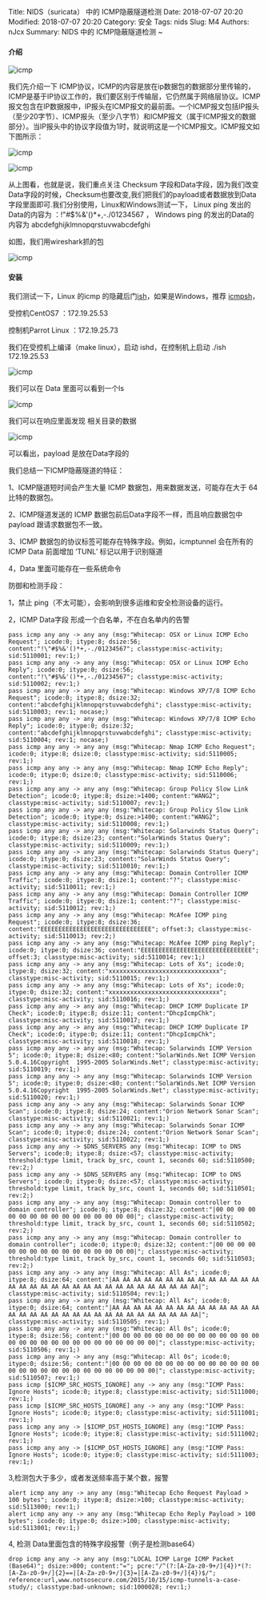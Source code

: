 Title: NIDS（suricata） 中的 ICMP隐蔽隧道检测
Date: 2018-07-07 20:20
Modified: 2018-07-07 20:20
Category: 安全
Tags: nids
Slug: M4
Authors: nJcx
Summary:  NIDS 中的 ICMP隐蔽隧道检测 ~


#### 介绍

![icmp](../images/tcpip.gif)

我们先介绍一下 ICMP协议，ICMP的内容是放在ip数据包的数据部分里传输的，ICMP是基于IP协议工作的，我们要区别于传输层，它仍然属于网络层协议。ICMP报文包含在IP数据报中，IP报头在ICMP报文的最前面。一个ICMP报文包括IP报头（至少20字节）、ICMP报头（至少八字节）和ICMP报文（属于ICMP报文的数据部分）。当IP报头中的协议字段值为1时，就说明这是一个ICMP报文。ICMP报文如下图所示：

![icmp](../images/icmp.png)

![icmp](../images/icmpfield.png)


从上图看，也就是说，我们重点关注 Checksum 字段和Data字段，因为我们改变Data字段的时候，Checksum也要改变,我们把我们的payload或者数据放到Data字段里面即可.我们分别使用，Linux和Windows测试一下， Linux ping 发出的Data的内容为 ：!\"#$%&'()*+,-./01234567  ， Windows ping 的发出的Data的内容为 abcdefghijklmnopqrstuvwabcdefghi

如图，我们用wireshark抓的包

![icmp](../images/wiresharkicmp.jpeg)


#### 安装

我们测试一下，Linux 的icmp 的隐藏后门[ish](https://sourceforge.net/projects/icmpshell/files/ish/)，如果是Windows，推荐 [icmpsh](https://github.com/inquisb/icmpsh)， 

受控机CentOS7 ：172.19.25.53

控制机Parrot Linux ：172.19.25.73

我们在受控机上编译（make linux），启动 ishd，在控制机上启动 ./ish 172.19.25.53

![icmp](../images/ish.jpeg)

我们可以在 Data 里面可以看到一个ls

![icmp](../images/ishwireshark.jpeg)

我们可以在响应里面发现 相关目录的数据

![icmp](../images/wireshark1.jpeg)


可以看出，payload 是放在Data字段的

我们总结一下ICMP隐蔽隧道的特征：

1、ICMP隧道短时间会产生大量 ICMP 数据包，用来数据发送，可能存在大于 64 比特的数据包。

2、ICMP隧道发送的 ICMP 数据包前后Data字段不一样，而且响应数据包中 payload 跟请求数据包不一致。

3、ICMP 数据包的协议标签可能存在特殊字段。例如，icmptunnel 会在所有的 ICMP Data 前面增加 ‘TUNL’ 标记以用于识别隧道

4，Data 里面可能存在一些系统命令


防御和检测手段：

1，禁止 ping（不太可能），会影响到很多运维和安全检测设备的运行。

2，ICMP Data字段 形成一个白名单，不在白名单内的告警

```
pass icmp any any -> any any (msg:"Whitecap: OSX or Linux ICMP Echo Request"; icode:0; itype:8; dsize:56; content:"!\"#$%&'()*+,-./01234567"; classtype:misc-activity; sid:5110001; rev:1;)
pass icmp any any -> any any (msg:"Whitecap: OSX or Linux ICMP Echo Reply"; icode:0; itype:0; dsize:56; content:"!\"#$%&'()*+,-./01234567"; classtype:misc-activity; sid:5110002; rev:1;)
pass icmp any any -> any any (msg:"Whitecap: Windows XP/7/8 ICMP Echo Request"; icode:0; itype:8; dsize:32; content:"abcdefghijklmnopqrstuvwabcdefghi"; classtype:misc-activity; sid:5110003; rev:1; nocase;)
pass icmp any any -> any any (msg:"Whitecap: Windows XP/7/8 ICMP Echo Reply"; icode:0; itype:0; dsize:32; content:"abcdefghijklmnopqrstuvwabcdefghi"; classtype:misc-activity; sid:5110004; rev:1; nocase;)
pass icmp any any -> any any (msg:"Whitecap: Nmap ICMP Echo Request"; icode:0; itype:8; dsize:0; classtype:misc-activity; sid:5110005; rev:1;)
pass icmp any any -> any any (msg:"Whitecap: Nmap ICMP Echo Reply"; icode:0; itype:0; dsize:0; classtype:misc-activity; sid:5110006; rev:1;)
pass icmp any any -> any any (msg:"Whitecap: Group Policy Slow Link Detection"; icode:0; itype:8; dsize:>1400; content:"WANG2"; classtype:misc-activity; sid:5110007; rev:1;)
pass icmp any any -> any any (msg:"Whitecap: Group Policy Slow Link Detection"; icode:0; itype:0; dsize:>1400; content:"WANG2"; classtype:misc-activity; sid:5110008; rev:1;)
pass icmp any any -> any any (msg:"Whitecap: Solarwinds Status Query"; icode:0; itype:8; dsize:23; content:"SolarWinds Status Query"; classtype:misc-activity; sid:5110009; rev:1;)
pass icmp any any -> any any (msg:"Whitecap: Solarwinds Status Query"; icode:0; itype:0; dsize:23; content:"SolarWinds Status Query"; classtype:misc-activity; sid:5110010; rev:1;)
pass icmp any any -> any any (msg:"Whitecap: Domain Controller ICMP Traffic"; icode:0; itype:8; dsize:1; content:"?"; classtype:misc-activity; sid:5110011; rev:1;)
pass icmp any any -> any any (msg:"Whitecap: Domain Controller ICMP Traffic"; icode:0; itype:0; dsize:1; content:"?"; classtype:misc-activity; sid:5110012; rev:1;)
pass icmp any any -> any any (msg:"Whitecap: McAfee ICMP ping Request"; icode:0; itype:8; dsize:36; content:"EEEEEEEEEEEEEEEEEEEEEEEEEEEEEEE"; offset:3; classtype:misc-activity; sid:5110013; rev:2;)
pass icmp any any -> any any (msg:"Whitecap: McAfee ICMP ping Reply"; icode:0; itype:0; dsize:36; content:"EEEEEEEEEEEEEEEEEEEEEEEEEEEEEEE"; offset:3; classtype:misc-activity; sid:5110014; rev:1;)
pass icmp any any -> any any (msg:"Whitecap: Lots of Xs"; icode:0; itype:8; dsize:32; content:"xxxxxxxxxxxxxxxxxxxxxxxxxxxxxxx"; classtype:misc-activity; sid:5110015; rev:1;)
pass icmp any any -> any any (msg:"Whitecap: Lots of Xs"; icode:0; itype:0; dsize:32; content:"xxxxxxxxxxxxxxxxxxxxxxxxxxxxxxx"; classtype:misc-activity; sid:5110016; rev:1;)
pass icmp any any -> any any (msg:"Whitecap: DHCP ICMP Duplicate IP Check"; icode:0; itype:8; dsize:11; content:"DhcpIcmpChk"; classtype:misc-activity; sid:5110017; rev:1;)
pass icmp any any -> any any (msg:"Whitecap: DHCP ICMP Duplicate IP Check"; icode:0; itype:0; dsize:11; content:"DhcpIcmpChk"; classtype:misc-activity; sid:5110018; rev:1;)
pass icmp any any -> any any (msg:"Whitecap: Solarwinds ICMP Version 5"; icode:0; itype:8; dsize:<80; content:"SolarWinds.Net ICMP Version 5.0.4.16Copyright  1995-2005 SolarWinds.Net"; classtype:misc-activity; sid:5110019; rev:1;)
pass icmp any any -> any any (msg:"Whitecap: Solarwinds ICMP Version 5"; icode:0; itype:0; dsize:<80; content:"SolarWinds.Net ICMP Version 5.0.4.16Copyright  1995-2005 SolarWinds.Net"; classtype:misc-activity; sid:5110020; rev:1;)
pass icmp any any -> any any (msg:"Whitecap: Solarwinds Sonar ICMP Scan"; icode:0; itype:8; dsize:24; content:"Orion Network Sonar Scan"; classtype:misc-activity; sid:5110021; rev:1;)
pass icmp any any -> any any (msg:"Whitecap: Solarwinds Sonar ICMP Scan"; icode:0; itype:0; dsize:24; content:"Orion Network Sonar Scan"; classtype:misc-activity; sid:5110022; rev:1;)
pass icmp any any -> $DNS_SERVERS any (msg:"Whitecap: ICMP to DNS Servers"; icode:0; itype:8; dsize:<57; classtype:misc-activity; threshold:type limit, track by_src, count 1, seconds 60; sid:5110500; rev:2;) 
pass icmp any any -> $DNS_SERVERS any (msg:"Whitecap: ICMP to DNS Servers"; icode:0; itype:0; dsize:<57; classtype:misc-activity; threshold:type limit, track by_src, count 1, seconds 60; sid:5110501; rev:2;) 
pass icmp any any -> any any (msg:"Whitecap: Domain controller to domain controller"; icode:0; itype:8; dsize:32; content:"|00 00 00 00 00 00 00 00 00 00 00 00 00 00 00 00|"; classtype:misc-activity; threshold:type limit, track by_src, count 1, seconds 60; sid:5110502; rev:2;)
pass icmp any any -> any any (msg:"Whitecap: Domain controller to domain controller"; icode:0; itype:0; dsize:32; content:"|00 00 00 00 00 00 00 00 00 00 00 00 00 00 00 00|"; classtype:misc-activity; threshold:type limit, track by_src, count 1, seconds 60; sid:5110503; rev:2;)
pass icmp any any -> any any (msg:"Whitecap: All As"; icode:0; itype:8; dsize:64; content:"|AA AA AA AA AA AA AA AA AA AA AA AA AA AA AA AA AA AA AA AA AA AA AA AA AA AA AA AA AA AA AA AA|"; classtype:misc-activity; sid:5110504; rev:1;)
pass icmp any any -> any any (msg:"Whitecap: All As"; icode:0; itype:0; dsize:64; content:"|AA AA AA AA AA AA AA AA AA AA AA AA AA AA AA AA AA AA AA AA AA AA AA AA AA AA AA AA AA AA AA AA|"; classtype:misc-activity; sid:5110505; rev:1;)
pass icmp any any -> any any (msg:"Whitecap: All 0s"; icode:0; itype:8; dsize:56; content:"|00 00 00 00 00 00 00 00 00 00 00 00 00 00 00 00 00 00 00 00 00 00 00 00 00 00 00 00|"; classtype:misc-activity; sid:5110506; rev:1;)
pass icmp any any -> any any (msg:"Whitecap: All 0s"; icode:0; itype:0; dsize:56; content:"|00 00 00 00 00 00 00 00 00 00 00 00 00 00 00 00 00 00 00 00 00 00 00 00 00 00 00 00|"; classtype:misc-activity; sid:5110507; rev:1;)
pass icmp [$ICMP_SRC_HOSTS_IGNORE] any -> any any (msg:"ICMP Pass: Ignore Hosts"; icode:0; itype:8; classtype:misc-activity; sid:5111000; rev:1;)
pass icmp [$ICMP_SRC_HOSTS_IGNORE] any -> any any (msg:"ICMP Pass: Ignore Hosts"; icode:0; itype:0; classtype:misc-activity; sid:5111001; rev:1;)
pass icmp any any -> [$ICMP_DST_HOSTS_IGNORE] any (msg:"ICMP Pass: Ignore Hosts"; icode:0; itype:8; classtype:misc-activity; sid:5111002; rev:1;)
pass icmp any any -> [$ICMP_DST_HOSTS_IGNORE] any (msg:"ICMP Pass: Ignore Hosts"; icode:0; itype:0; classtype:misc-activity; sid:5111003; rev:1;)
```

3,检测包大于多少，或者发送频率高于某个数，报警


```
alert icmp any any -> any any (msg:"Whitecap Echo Request Payload > 100 bytes"; icode:0; itype:8; dsize:>100; classtype:misc-activity; sid:5113000; rev:1;)
alert icmp any any -> any any (msg:"Whitecap Echo Reply Payload > 100 bytes"; icode:0; itype:0; dsize:>100; classtype:misc-activity; sid:5113001; rev:1;)
```

4, 检测 Data里面包含的特殊字段报警（例子是检测base64）

```
drop icmp any any -> any any (msg:"LOCAL ICMP Large ICMP Packet (Base64)"; dsize:>800; content:"="; pcre:"/^(?:[A-Za-z0-9+/]{4})*(?:[A-Za-z0-9+/]{2}==|[A-Za-z0-9+/]{3}=|[A-Za-z0-9+/]{4})$/"; reference:url,www.notsosecure.com/2015/10/15/icmp-tunnels-a-case-study/; classtype:bad-unknown; sid:1000028; rev:1;)
```